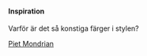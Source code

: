 #### Inspiration

Varför är det så konstiga färger i stylen?

[Piet Mondrian](https://www.wikiart.org/en/piet-mondrian/place-de-la-concorde-1943)

